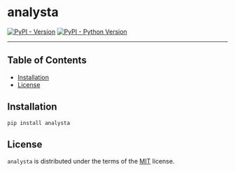# analysta

[![PyPI - Version](https://img.shields.io/pypi/v/analysta.svg)](https://pypi.org/project/analysta)
[![PyPI - Python Version](https://img.shields.io/pypi/pyversions/analysta.svg)](https://pypi.org/project/analysta)

-----

## Table of Contents

- [Installation](#installation)
- [License](#license)

## Installation

```console
pip install analysta
```

## License

`analysta` is distributed under the terms of the [MIT](https://spdx.org/licenses/MIT.html) license.

